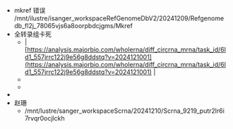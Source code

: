 - mkref 错误
  /mnt/ilustre/isanger_workspaceRefGenomeDbV2/20241209/Refgenomedb_fl2j_78065vjs6a8oorpbdcjgms/Mkref
- 全转录组卡死
	- | [https://analysis.majorbio.com/wholerna/diff_circrna_mrna/task_id/6ld1_557jrrc122j9e56g8ddstq?v=2024121001](https://analysis.majorbio.com/wholerna/diff_circrna_mrna/task_id/6ld1_557jrrc122j9e56g8ddstq?v=2024121001) |
	-
	-
-
- 赵珊
	- /mnt/lustre/sanger_workspaceScrna/20241210/Scrna_9219_putr2lr6i7rvqr0ocjlckh